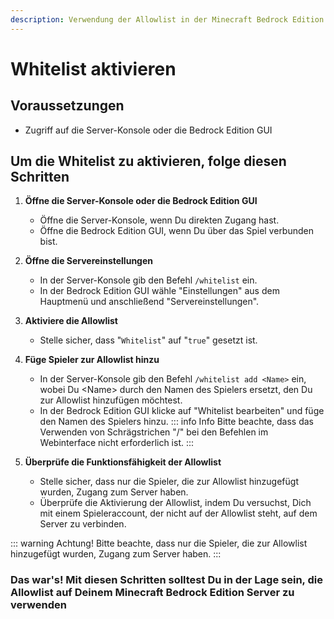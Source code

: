 ```yaml
---
description: Verwendung der Allowlist in der Minecraft Bedrock Edition
---
```


# Whitelist aktivieren

## Voraussetzungen

- Zugriff auf die Server-Konsole oder die Bedrock Edition GUI

## Um die Whitelist zu aktivieren, folge diesen Schritten

1. <b>Öffne die Server-Konsole oder die Bedrock Edition GUI</b>
    - Öffne die Server-Konsole, wenn Du direkten Zugang hast.
    - Öffne die Bedrock Edition GUI, wenn Du über das Spiel verbunden bist.

2. <b>Öffne die Servereinstellungen</b>
    - In der Server-Konsole gib den Befehl `/whitelist` ein.
    - In der Bedrock Edition GUI wähle "Einstellungen" aus dem Hauptmenü und anschließend "Servereinstellungen".

3. <b>Aktiviere die Allowlist</b>
    - Stelle sicher, dass "`Whitelist`" auf "`true`" gesetzt ist.

4. <b>Füge Spieler zur Allowlist hinzu</b>
    - In der Server-Konsole gib den Befehl `/whitelist add <Name>` ein, wobei Du \<Name> durch den Namen des Spielers ersetzt, den Du zur Allowlist hinzufügen möchtest.
    - In der Bedrock Edition GUI klicke auf "Whitelist bearbeiten" und füge den Namen des Spielers hinzu.
    ::: info Info
    Bitte beachte, dass das Verwenden von Schrägstrichen "/" bei den Befehlen im Webinterface nicht erforderlich ist.
    :::

5. <b>Überprüfe die Funktionsfähigkeit der Allowlist</b>
    - Stelle sicher, dass nur die Spieler, die zur Allowlist hinzugefügt wurden, Zugang zum Server haben.
    - Überprüfe die Aktivierung der Allowlist, indem Du versuchst, Dich mit einem Spieleraccount, der nicht auf der Allowlist steht, auf dem Server zu verbinden.

::: warning Achtung!
Bitte beachte, dass nur die Spieler, die zur Allowlist hinzugefügt wurden, Zugang zum Server haben.
:::

### Das war's! Mit diesen Schritten solltest Du in der Lage sein, die Allowlist auf Deinem Minecraft Bedrock Edition Server zu verwenden
